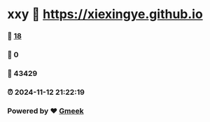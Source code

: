 # xxy :link: https://xiexingye.github.io 
### :page_facing_up: [18](https://xiexingye.github.io/tag.html) 
### :speech_balloon: 0 
### :hibiscus: 43429 
### :alarm_clock: 2024-11-12 21:22:19 
### Powered by :heart: [Gmeek](https://github.com/Meekdai/Gmeek)
